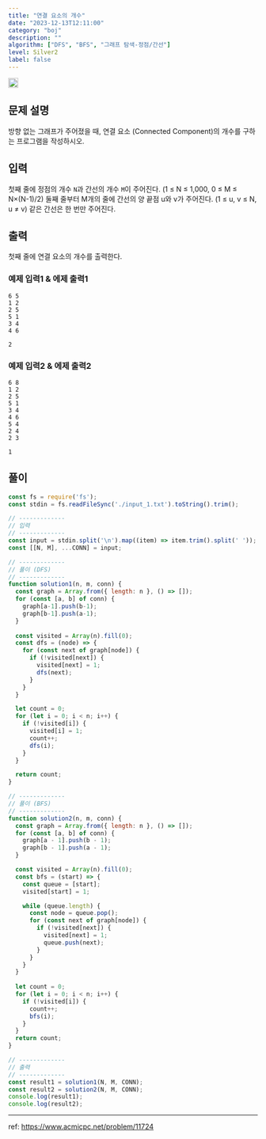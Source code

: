 ```yaml
---
title: "연결 요소의 개수"
date: "2023-12-13T12:11:00"
category: "boj"
description: ""
algorithm: ["DFS", "BFS", "그래프 탐색-정점/간선"]
level: Silver2
label: false
---
```


<img class="left" src="https://d2gd6pc034wcta.cloudfront.net/tier/9.svg" style="width: 20px" />

## 문제 설명

방향 없는 그래프가 주어졌을 때, 연결 요소 (Connected Component)의 개수를 구하는 프로그램을 작성하시오.

## 입력

첫째 줄에 정점의 개수 `N`과 간선의 개수 `M`이 주어진다. (1 ≤ N ≤ 1,000, 0 ≤ M ≤ N×(N-1)/2) 둘째 줄부터 M개의 줄에 간선의 양 끝점 u와 v가 주어진다. (1 ≤ u, v ≤ N, u ≠ v) 같은 간선은 한 번만 주어진다.

## 출력

첫째 줄에 연결 요소의 개수를 출력한다.

### 예제 입력1 & 에제 출력1

```text
6 5
1 2
2 5
5 1
3 4
4 6

```

```text
2

```

### 예제 입력2 & 에제 출력2

```text
6 8
1 2
2 5
5 1
3 4
4 6
5 4
2 4
2 3

```

```text
1

```

## 풀이

~~~javascript
const fs = require('fs');
const stdin = fs.readFileSync('./input_1.txt').toString().trim();

// -------------
// 입력
// -------------
const input = stdin.split('\n').map((item) => item.trim().split(' '));
const [[N, M], ...CONN] = input;

// -------------
// 풀이 (DFS)
// -------------
function solution1(n, m, conn) {
  const graph = Array.from({ length: n }, () => []);
  for (const [a, b] of conn) {
    graph[a-1].push(b-1);
    graph[b-1].push(a-1);
  }
  
  const visited = Array(n).fill(0);
  const dfs = (node) => {
    for (const next of graph[node]) {
      if (!visited[next]) {
        visited[next] = 1;
        dfs(next);
      }
    }
  }

  let count = 0;
  for (let i = 0; i < n; i++) {
    if (!visited[i]) {
      visited[i] = 1;
      count++;
      dfs(i);
    }
  }

  return count;
}

// -------------
// 풀이 (BFS)
// -------------
function solution2(n, m, conn) {
  const graph = Array.from({ length: n }, () => []);
  for (const [a, b] of conn) {
    graph[a - 1].push(b - 1);
    graph[b - 1].push(a - 1);
  }

  const visited = Array(n).fill(0);
  const bfs = (start) => {
    const queue = [start];
    visited[start] = 1;

    while (queue.length) {
      const node = queue.pop();
      for (const next of graph[node]) {
        if (!visited[next]) {
          visited[next] = 1;
          queue.push(next);
        }
      }
    }
  }
  
  let count = 0;
  for (let i = 0; i < n; i++) {
    if (!visited[i]) {
      count++;
      bfs(i);
    }
  }
  return count;
}

// -------------
// 출력
// -------------
const result1 = solution1(N, M, CONN);
const result2 = solution2(N, M, CONN);
console.log(result1);
console.log(result2);
~~~

---

ref: https://www.acmicpc.net/problem/11724